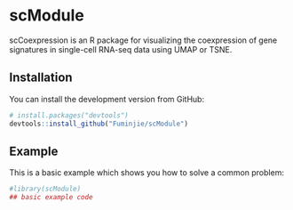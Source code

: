 
<!-- README.md is generated from README.Rmd. Please edit that file -->

# scModule

<!-- badges: start -->
<!-- badges: end -->

scCoexpression is an R package for visualizing the coexpression of gene
signatures in single-cell RNA-seq data using UMAP or TSNE.

## Installation

You can install the development version from GitHub:

``` r
# install.packages("devtools")
devtools::install_github("Fuminjie/scModule")
```

## Example

This is a basic example which shows you how to solve a common problem:

``` r
#library(scModule)
## basic example code
```
